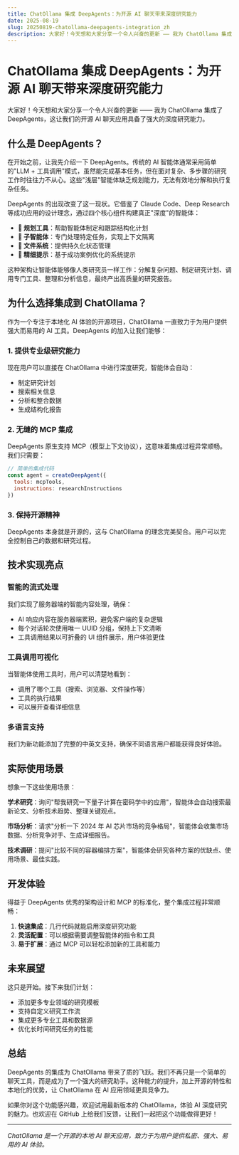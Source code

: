 ```yaml
---
title: ChatOllama 集成 DeepAgents：为开源 AI 聊天带来深度研究能力
date: 2025-08-19
slug: 20250819-chatollama-deepagents-integration_zh
description: 大家好！今天想和大家分享一个令人兴奋的更新 —— 我为 ChatOllama 集成了 DeepAgents，这让我们的开源 AI 聊天应用具备了强大的深度研究能力。
---
```


# ChatOllama 集成 DeepAgents：为开源 AI 聊天带来深度研究能力

大家好！今天想和大家分享一个令人兴奋的更新 —— 我为 ChatOllama 集成了 DeepAgents，这让我们的开源 AI 聊天应用具备了强大的深度研究能力。

## 什么是 DeepAgents？

在开始之前，让我先介绍一下 DeepAgents。传统的 AI 智能体通常采用简单的"LLM + 工具调用"模式，虽然能完成基本任务，但在面对复杂、多步骤的研究工作时往往力不从心。这些"浅层"智能体缺乏规划能力，无法有效地分解和执行复杂任务。

DeepAgents 的出现改变了这一现状。它借鉴了 Claude Code、Deep Research 等成功应用的设计理念，通过四个核心组件构建真正"深度"的智能体：

- **🎯 规划工具**：帮助智能体制定和跟踪结构化计划
- **🤖 子智能体**：专门处理特定任务，实现上下文隔离
- **📁 文件系统**：提供持久化状态管理
- **📝 精细提示**：基于成功案例优化的系统提示

这种架构让智能体能够像人类研究员一样工作：分解复杂问题、制定研究计划、调用专门工具、整理和分析信息，最终产出高质量的研究报告。

## 为什么选择集成到 ChatOllama？

作为一个专注于本地化 AI 体验的开源项目，ChatOllama 一直致力于为用户提供强大而易用的 AI 工具。DeepAgents 的加入让我们能够：

### 1. **提供专业级研究能力**
现在用户可以直接在 ChatOllama 中进行深度研究，智能体会自动：
- 制定研究计划
- 搜索相关信息
- 分析和整合数据
- 生成结构化报告

### 2. **无缝的 MCP 集成**
DeepAgents 原生支持 MCP（模型上下文协议），这意味着集成过程异常顺畅。我们只需要：
```javascript
// 简单的集成代码
const agent = createDeepAgent({
  tools: mcpTools,
  instructions: researchInstructions
})
```

### 3. **保持开源精神**
DeepAgents 本身就是开源的，这与 ChatOllama 的理念完美契合。用户可以完全控制自己的数据和研究过程。

## 技术实现亮点

### 智能的流式处理
我们实现了服务器端的智能内容处理，确保：
- AI 响应内容在服务器端累积，避免客户端的复杂逻辑
- 每个对话轮次使用唯一 UUID 分组，保持上下文清晰
- 工具调用结果以可折叠的 UI 组件展示，用户体验更佳

### 工具调用可视化
当智能体使用工具时，用户可以清楚地看到：
- 调用了哪个工具（搜索、浏览器、文件操作等）
- 工具的执行结果
- 可以展开查看详细信息

### 多语言支持
我们为新功能添加了完整的中英文支持，确保不同语言用户都能获得良好体验。

## 实际使用场景

想象一下这些使用场景：

**学术研究**：询问"帮我研究一下量子计算在密码学中的应用"，智能体会自动搜索最新论文、分析技术趋势、整理关键观点。

**市场分析**：请求"分析一下 2024 年 AI 芯片市场的竞争格局"，智能体会收集市场数据、分析竞争对手、生成详细报告。

**技术调研**：提问"比较不同的容器编排方案"，智能体会研究各种方案的优缺点、使用场景、最佳实践。

## 开发体验

得益于 DeepAgents 优秀的架构设计和 MCP 的标准化，整个集成过程非常顺畅：

1. **快速集成**：几行代码就能启用深度研究功能
2. **灵活配置**：可以根据需要调整智能体的指令和工具
3. **易于扩展**：通过 MCP 可以轻松添加新的工具和能力

## 未来展望

这只是开始。接下来我们计划：
- 添加更多专业领域的研究模板
- 支持自定义研究工作流
- 集成更多专业工具和数据源
- 优化长时间研究任务的性能

## 总结

DeepAgents 的集成为 ChatOllama 带来了质的飞跃。我们不再只是一个简单的聊天工具，而是成为了一个强大的研究助手。这种能力的提升，加上开源的特性和本地化的优势，让 ChatOllama 在 AI 应用领域更具竞争力。

如果你对这个功能感兴趣，欢迎试用最新版本的 ChatOllama，体验 AI 深度研究的魅力。也欢迎在 GitHub 上给我们反馈，让我们一起把这个功能做得更好！

---

*ChatOllama 是一个开源的本地 AI 聊天应用，致力于为用户提供私密、强大、易用的 AI 体验。*
